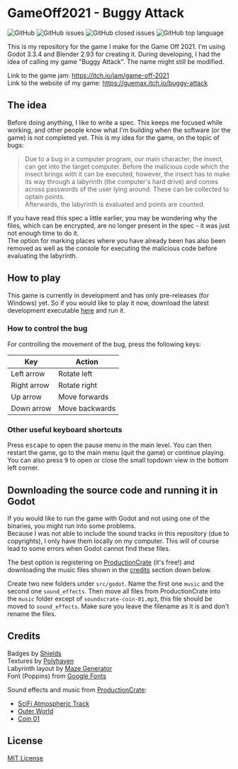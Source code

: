 # GameOff2021 - Buggy Attack

![GitHub](https://img.shields.io/github/license/guemax/GameOff2021)
![GitHub issues](https://img.shields.io/github/issues/guemax/GameOff2021)
![GitHub closed issues](https://img.shields.io/github/issues-closed/guemax/GameOff2021)
![GitHub top language](https://img.shields.io/github/languages/top/guemax/GameOff2021)

This is my repository for the game I make for the Game Off 2021. I'm using Godot 3.3.4 and Blender 2.93 for creating it. During developing, I had the idea of calling my game "Buggy Attack". The name might still be modified.

Link to the game jam: https://itch.io/jam/game-off-2021  
Link to the website of my game: https://guemax.itch.io/buggy-attack

## The idea

Before doing anything, I like to write a spec. This keeps me focused while working,
and other people know what I'm building when the software (or the game) is not completed yet.
This is my idea for the game, on the topic of bugs:

> Due to a bug in a computer program, our main character, the insect, can get into the target computer. Before the malicious code which the insect brings with it can be executed, however, the insect has to make its way through a labyrinth (the computer's hard drive) and comes across passwords of the user lying around. These can be collected to optain points.  
> Afterwards, the labyrinth is evaluated and points are counted.

If you have read this spec a little earlier, you may be wondering why the files, which can be encrypted, are no longer present in the spec - it was just not enough time to do it.  
The option for marking places where you have already been has also been removed as well as the console for executing the malicious code before evaluating the labyrinth.

## How to play

This game is currently in development and has only pre-releases (for Windows) yet. So if you would like to play it now, download the latest development executable [here](https://github.com/guemax/GameOff2021/releases) and run it.

### How to control the bug

For controlling the movement of the bug, press the following keys:

| Key         | Action         |
| ----------- | -------------- |
| Left arrow  | Rotate left    |
| Right arrow | Rotate right   |
| Up arrow    | Move forwards  |
| Down arrow  | Move backwards |

### Other useful keyboard shortcuts

Press <kbd>escape</kbd> to open the pause menu in the main level. You can then restart the game, go to the main menu (quit the game) or continue playing.
You can also press <kbd>9</kbd> to open or close the small topdown view in the bottom left corner.

## Downloading the source code and running it in Godot

If you would like to run the game with Godot and not using one of the binaries, you might run into some problems.  
Because I was not able to include the sound tracks in this repository (due to copyrights), I only have them locally on my computer.
This will of course lead to some errors when Godot cannot find these files.

The best option is registering on [ProductionCrate](https://www.productioncrate.com/register/) (it's free!) and downloading the music files shown in the [credits](https://github.com/guemax/GameOff2021#credits) section down below.

Create two new folders under `src/godot`. Name the first one `music` and the second one `sound_effects`. Then move all files from ProductionCrate into the `music` folder except of `soundscrate-coin-01.mp3`, this file should be moved to `sound_effects`. Make sure you leave the filename as it is and don't rename the files.

## Credits

Badges by [Shields](https://shields.io)  
Textures by [Polyhaven](https://polyhaven.com/textures)  
Labyrinth layout by [Maze Generator](https://www.mazegenerator.net/)  
Font (Poppins) from [Google Fonts](https://fonts.google.com/specimen/Poppins?query=Poppins#about)

Sound effects and music from [ProductionCrate]():

- [SciFi Atmospheric Track](https://sfx.productioncrate.com/royalty-free-music/soundscrate-scifi-atmospheric-track-1)
- [Outer World](https://sfx.productioncrate.com/royalty-free-music/soundscrate-outer-world)
- [Coin 01](https://sfx.productioncrate.com/sound-effects/soundscrate-coin-01)

## License

[MIT License](./LICENSE)
